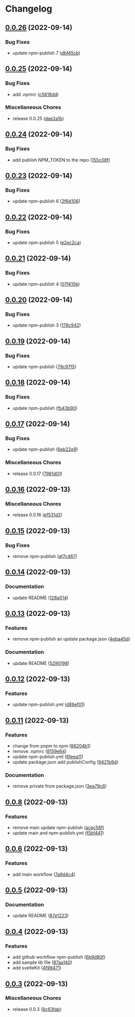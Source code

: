 # Changelog

## [0.0.26](https://github.com/shinokada/release-please-example/compare/v0.0.25...v0.0.26) (2022-09-14)


### Bug Fixes

* update npm-publish 7 ([dbf45cb](https://github.com/shinokada/release-please-example/commit/dbf45cb59dbd57b1515a7a8d2a7df8ae678c0f7c))

## [0.0.25](https://github.com/shinokada/release-please-example/compare/v0.0.24...v0.0.25) (2022-09-14)


### Bug Fixes

* add .npmrc ([c5618dd](https://github.com/shinokada/release-please-example/commit/c5618dd66ee07438e4356c31ed04395addd322ab))


### Miscellaneous Chores

* release 0.0.25 ([dae2a1b](https://github.com/shinokada/release-please-example/commit/dae2a1b39d72d8acbb238bdefa8c8564e25fab82))

## [0.0.24](https://github.com/shinokada/release-please-example/compare/v0.0.23...v0.0.24) (2022-09-14)


### Bug Fixes

* add publish NPM_TOKEN to the repo ([155c08f](https://github.com/shinokada/release-please-example/commit/155c08f9f4c205f471435efcd0b9a39bdff9628c))

## [0.0.23](https://github.com/shinokada/release-please-example/compare/v0.0.22...v0.0.23) (2022-09-14)


### Bug Fixes

* update npm-publish 6 ([2f6d106](https://github.com/shinokada/release-please-example/commit/2f6d10688b1fba03804f843935778b98749985f3))

## [0.0.22](https://github.com/shinokada/release-please-example/compare/v0.0.21...v0.0.22) (2022-09-14)


### Bug Fixes

* update npm-publish 5 ([e2ec2ca](https://github.com/shinokada/release-please-example/commit/e2ec2ca11366d943409e5a2ec95ae557d1e12d26))

## [0.0.21](https://github.com/shinokada/release-please-example/compare/v0.0.20...v0.0.21) (2022-09-14)


### Bug Fixes

* update npm-publish 4 ([07f410b](https://github.com/shinokada/release-please-example/commit/07f410b99918da78f5b3b3ac1355084092a256e0))

## [0.0.20](https://github.com/shinokada/release-please-example/compare/v0.0.19...v0.0.20) (2022-09-14)


### Bug Fixes

* update npm-publish 3 ([178c942](https://github.com/shinokada/release-please-example/commit/178c942e737ab940310a518270486e0d56c57a97))

## [0.0.19](https://github.com/shinokada/release-please-example/compare/v0.0.18...v0.0.19) (2022-09-14)


### Bug Fixes

* update npm-publish ([79c97f5](https://github.com/shinokada/release-please-example/commit/79c97f5eefd986d7f4dcca04bddf5f0bdd474081))

## [0.0.18](https://github.com/shinokada/release-please-example/compare/v0.0.17...v0.0.18) (2022-09-14)


### Bug Fixes

* update npm-publish ([fb43b90](https://github.com/shinokada/release-please-example/commit/fb43b90997b692bc9ad1a64e287bab838c041796))

## [0.0.17](https://github.com/shinokada/release-please-example/compare/v0.0.16...v0.0.17) (2022-09-14)


### Bug Fixes

* update npm-publish ([6eb22e9](https://github.com/shinokada/release-please-example/commit/6eb22e9c6f8fdc114ba51acd9cfb7d6ca08d8fc2))


### Miscellaneous Chores

* release 0.0.17 ([7981d01](https://github.com/shinokada/release-please-example/commit/7981d01c490e76893967d07787a4681776545767))

## [0.0.16](https://github.com/shinokada/release-please-example/compare/v0.0.15...v0.0.16) (2022-09-13)


### Miscellaneous Chores

* release 0.0.16 ([ef531d2](https://github.com/shinokada/release-please-example/commit/ef531d276a55bc715758f31eacf0f9b9b354efd1))

## [0.0.15](https://github.com/shinokada/release-please-example/compare/v0.0.14...v0.0.15) (2022-09-13)


### Bug Fixes

* remove npm-publish ([af7c467](https://github.com/shinokada/release-please-example/commit/af7c4672cb551897950b98d45f2d9d94ed51a80f))

## [0.0.14](https://github.com/shinokada/release-please-example/compare/v0.0.13...v0.0.14) (2022-09-13)


### Documentation

* update README ([128a014](https://github.com/shinokada/release-please-example/commit/128a014619aa0bdfd531a6c34a917fba260d6335))

## [0.0.13](https://github.com/shinokada/release-please-example/compare/v0.0.12...v0.0.13) (2022-09-13)


### Features

* remove npm-publish an update package.json ([4eba45d](https://github.com/shinokada/release-please-example/commit/4eba45d20c6279064c0010115e1e99859e99d758))


### Documentation

* update README ([5290198](https://github.com/shinokada/release-please-example/commit/5290198c3075cdbe1c1d62e3c65e679bfb0277f6))

## [0.0.12](https://github.com/shinokada/release-please-example/compare/v0.0.11...v0.0.12) (2022-09-13)


### Features

* update npm-publish.yml ([d89ef01](https://github.com/shinokada/release-please-example/commit/d89ef0157c356ec7908fb6436927ab0f1e6e3351))

## [0.0.11](https://github.com/shinokada/release-please-example/compare/v0.0.8...v0.0.11) (2022-09-13)


### Features

* change from pnpm to npm ([88204b1](https://github.com/shinokada/release-please-example/commit/88204b1ee277258923257b72f5befc90b9dae7da))
* remove .npmrc ([8159e64](https://github.com/shinokada/release-please-example/commit/8159e64d7f0864eec38adb5d4394001eee5cf151))
* update npm-publish.yml ([6feea11](https://github.com/shinokada/release-please-example/commit/6feea111525ca79e9b4cc000b8879a4b1bfb170a))
* update package.json add publishConfig ([9421b9d](https://github.com/shinokada/release-please-example/commit/9421b9d0117ac355924cf537a92933ab5937d3b8))


### Documentation

* remove private from package.json ([3ea79c6](https://github.com/shinokada/release-please-example/commit/3ea79c6f8e2d2153562a55c5cfb4c0774529672e))

## [0.0.8](https://github.com/shinokada/release-please-example/compare/v0.0.6...v0.0.8) (2022-09-13)


### Features

* remove main update npm-publish ([acec56f](https://github.com/shinokada/release-please-example/commit/acec56f2583159eccb53613c3ad1c93884563702))
* update main and npm-publish.yml ([f5bf441](https://github.com/shinokada/release-please-example/commit/f5bf44108d935e4da06bab0891fdf9558f50710b))

## [0.0.6](https://github.com/shinokada/release-please-example/compare/v0.0.5...v0.0.6) (2022-09-13)


### Features

* add main workflow ([7a9d4c4](https://github.com/shinokada/release-please-example/commit/7a9d4c478a2d0400dd5ec1d9537c32b690428391))

## [0.0.5](https://github.com/shinokada/release-please-example/compare/v0.0.4...v0.0.5) (2022-09-13)


### Documentation

* update README ([87e1223](https://github.com/shinokada/release-please-example/commit/87e12234fcd03effe19dd2d7f92f06bd0e42d35d))

## [0.0.4](https://github.com/shinokada/release-please-example/compare/v0.0.3...v0.0.4) (2022-09-13)


### Features

* add github workflow npm-publish ([6b9d80f](https://github.com/shinokada/release-please-example/commit/6b9d80fe9ba24c9a94f8d1a092b19bbb4ba48e84))
* add sample lib file ([87aa140](https://github.com/shinokada/release-please-example/commit/87aa140d7b605554d8bcb2f78c05196f22d0d165))
* add svelteKit ([4f98471](https://github.com/shinokada/release-please-example/commit/4f98471ffcdf74055e27e4325d43f9e1ba719914))

## [0.0.3](https://github.com/shinokada/release-please-example/compare/v0.0.2...v0.0.3) (2022-09-13)


### Miscellaneous Chores

* release 0.0.3 ([8c63fab](https://github.com/shinokada/release-please-example/commit/8c63fabaf2174840d6726477e38a648948fc09af))
